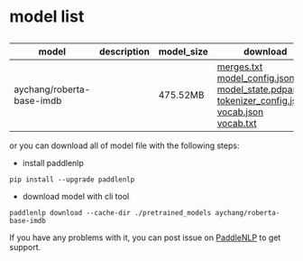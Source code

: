 #  model list

##  

| model  | description | model_size  | download         |
| --- | --- | --- | --- |
|aychang/roberta-base-imdb|  | 475.52MB | [merges.txt](https://bj.bcebos.com/paddlenlp/models/community/aychang/roberta-base-imdb/merges.txt)<br>[model_config.json](https://bj.bcebos.com/paddlenlp/models/community/aychang/roberta-base-imdb/model_config.json)<br>[model_state.pdparams](https://bj.bcebos.com/paddlenlp/models/community/aychang/roberta-base-imdb/model_state.pdparams)<br>[tokenizer_config.json](https://bj.bcebos.com/paddlenlp/models/community/aychang/roberta-base-imdb/tokenizer_config.json)<br>[vocab.json](https://bj.bcebos.com/paddlenlp/models/community/aychang/roberta-base-imdb/vocab.json)<br>[vocab.txt](https://bj.bcebos.com/paddlenlp/models/community/aychang/roberta-base-imdb/vocab.txt) |

or you can download all of model file with the following steps:

* install paddlenlp

```shell
pip install --upgrade paddlenlp
```

* download model with cli tool

```shell
paddlenlp download --cache-dir ./pretrained_models aychang/roberta-base-imdb
```

If you have any problems with it, you can post issue on [PaddleNLP](https://github.com/PaddlePaddle/PaddleNLP) to get support.
